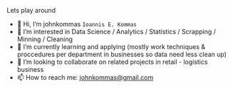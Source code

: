 Lets play around
- 👋 Hi, I’m johnkommas `Ioannis E. Kommas`
- 👀 I’m interested in Data Science / Analytics / Statistics / Scrapping / Minning / Cleaning
- 🌱 I’m currently learning and applying (mostly work techniques & proccedures per department in businesses so data need less clean up)
- 💞️ I’m looking to collaborate on related projects in retail - logistics business  
- 📫 How to reach me: johnkommas@gmail.com

<!---
johnkommas/johnkommas is a ✨ special ✨ repository because its `README.md` (this file) appears on your GitHub profile.
You can click the Preview link to take a look at your changes.
--->
